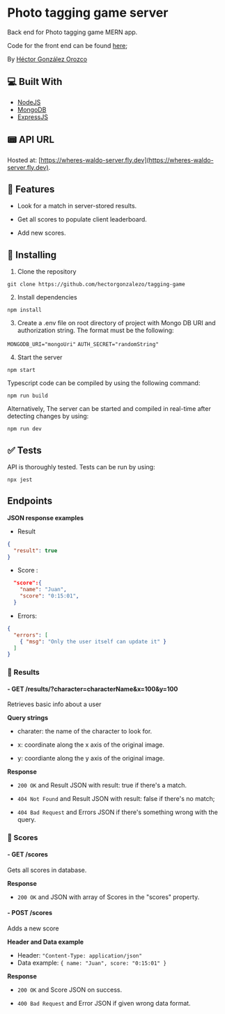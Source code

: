 # Photo tagging game server 

Back end for Photo tagging game MERN app.

Code for the front end can be found [here](https://github.com/hectorgonzalezo/tagging-game);

By [Héctor González Orozco](https://github.com/hectorgonzalezo)

## :computer: Built With

* [NodeJS](https://nodejs.org/)
* [MongoDB](https://www.mongodb.com/)
* [ExpressJS](https://expressjs.com/)


## :pager: API URL

Hosted at: [https://wheres-waldo-server.fly.dev](https://wheres-waldo-server.fly.dev).

## :rocket: Features

- Look for a match in server-stored results.

- Get all scores to populate client leaderboard.

- Add new scores.


## :construction: Installing

1. Clone the repository

`git clone https://github.com/hectorgonzalezo/tagging-game`

2. Install dependencies

`npm install`

3. Create a .env file on root directory of project with Mongo DB URI and authorization string. The format must be the following:

`MONGODB_URI="mongoUri"`
`AUTH_SECRET="randomString"`

4. Start the server

`npm start`

Typescript code can be compiled by using the following command:

`npm run build`

Alternatively, The server can be started and compiled in real-time after detecting changes by using:

`npm run dev`

## :white_check_mark: Tests

API is thoroughly tested. Tests can be run by using:

`npx jest`


## Endpoints

**JSON response examples**

- Result
```json
{
  "result": true
}
```

- Score :
```json
  "score":{
    "name": "Juan",
    "score": "0:15:01",
  }
```

- Errors:
```json
{
  "errors": [
    { "msg": "Only the user itself can update it" }
  ]
}
```


### :dart: Results

#### - GET /results/?character=characterName&x=100&y=100

Retrieves basic info about a user

**Query strings**

- charater: the name of the character to look for.

- x: coordinate along the x axis of the original image.

- y: coordiante along the y axis of the original image.


**Response**

- `200 OK` and Result JSON with result: true if there's a match.

- `404 Not Found` and Result JSON with result: false if there's no match;

- `404 Bad Request` and Errors JSON if there's something wrong with the query.


### :memo: Scores

#### - GET /scores

Gets all scores in database.

**Response**

- `200 OK` and JSON with array of Scores in the "scores" property.


#### - POST /scores

Adds a new score

**Header and Data example**
- Header: `"Content-Type: application/json"`
- Data example: `{ name: "Juan", score: "0:15:01" }`


**Response**

- `200 OK` and Score JSON on success.

- `400 Bad Request` and Error JSON if given wrong data format.

